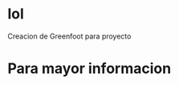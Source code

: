 # lol
Creacion de Greenfoot para proyecto
# Para mayor informacion
<img scr="http://imagenesbonitas.bosquedefantasias.com/wp-content/uploads/2015/06/frases-lindas-de-humor.jpg">  
